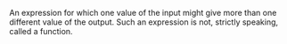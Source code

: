 An expression for which one value of the input might give more than one
different value of the output. Such an expression is not, strictly
speaking, called a function.
